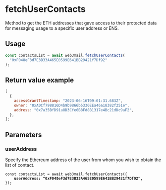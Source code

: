 # fetchUserContacts

Method to get the ETH addresses that gave access to their protected data for messaging usage to a specific user address or ENS.

## Usage

```javascript
const contactsList = await web3mail.fetchUserContacts(
  "0xF048eF3d7E3B33A465E0599E641BB29421f7Df92"
);
```

## Return value example

```javascript
[
  {
    accessGrantTimestamp: "2023-06-16T09:01:31.683Z",
    owner: "0xA0Cf798816D4b9b9866b5330EEa46a18382f251e",
    address: "0x7a35BfD91a8D3Cfe0B8Fd8B1317e4Bc21dDc9aF2",
  },
];
```

## Parameters

### userAddress

Specify the Ethereum address of the user from whom you wish to obtain the list of contact.

<pre class="language-javascript"><code class="lang-javascript">const contactsList = await web3mail.fetchUserContacts({
<strong>    userAddress: "0xF048eF3d7E3B33A465E0599E641BB29421f7Df92",
</strong>});
</code></pre>
